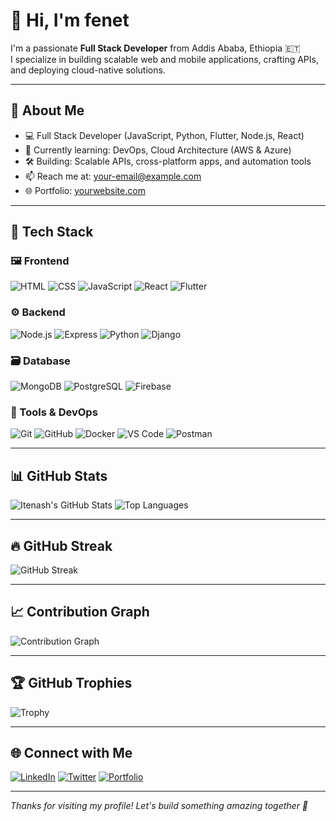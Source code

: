 # 👋 Hi, I'm fenet

I'm a passionate **Full Stack Developer** from Addis Ababa, Ethiopia 🇪🇹  
I specialize in building scalable web and mobile applications, crafting APIs, and deploying cloud-native solutions.

---

## 🚀 About Me

- 💻 Full Stack Developer (JavaScript, Python, Flutter, Node.js, React)
- 🌱 Currently learning: DevOps, Cloud Architecture (AWS & Azure)
- 🛠️ Building: Scalable APIs, cross-platform apps, and automation tools
- 📫 Reach me at: [your-email@example.com](mailto:your-email@example.com)
- 🌐 Portfolio: [yourwebsite.com](https://yourwebsite.com)

---

## 🧰 Tech Stack

### 🖼️ Frontend
![HTML](https://img.shields.io/badge/-HTML5-E34F26?style=flat&logo=html5&logoColor=white)
![CSS](https://img.shields.io/badge/-CSS3-1572B6?style=flat&logo=css3&logoColor=white)
![JavaScript](https://img.shields.io/badge/-JavaScript-F7DF1E?style=flat&logo=javascript&logoColor=black)
![React](https://img.shields.io/badge/-React-61DAFB?style=flat&logo=react&logoColor=black)
![Flutter](https://img.shields.io/badge/-Flutter-02569B?style=flat&logo=flutter&logoColor=white)

### ⚙️ Backend
![Node.js](https://img.shields.io/badge/-Node.js-339933?style=flat&logo=node.js&logoColor=white)
![Express](https://img.shields.io/badge/-Express-000000?style=flat&logo=express&logoColor=white)
![Python](https://img.shields.io/badge/-Python-3776AB?style=flat&logo=python&logoColor=white)
![Django](https://img.shields.io/badge/-Django-092E20?style=flat&logo=django&logoColor=white)

### 🗃️ Database
![MongoDB](https://img.shields.io/badge/-MongoDB-47A248?style=flat&logo=mongodb&logoColor=white)
![PostgreSQL](https://img.shields.io/badge/-PostgreSQL-336791?style=flat&logo=postgresql&logoColor=white)
![Firebase](https://img.shields.io/badge/-Firebase-FFCA28?style=flat&logo=firebase&logoColor=black)

### 🧰 Tools & DevOps
![Git](https://img.shields.io/badge/-Git-F05032?style=flat&logo=git&logoColor=white)
![GitHub](https://img.shields.io/badge/-GitHub-181717?style=flat&logo=github&logoColor=white)
![Docker](https://img.shields.io/badge/-Docker-2496ED?style=flat&logo=docker&logoColor=white)
![VS Code](https://img.shields.io/badge/-VS%20Code-007ACC?style=flat&logo=visual-studio-code&logoColor=white)
![Postman](https://img.shields.io/badge/-Postman-FF6C37?style=flat&logo=postman&logoColor=white)

---

## 📊 GitHub Stats

![Itenash's GitHub Stats](https://github-readme-stats.vercel.app/api?username=itenash&show_icons=true&theme=tokyonight)
![Top Languages](https://github-readme-stats.vercel.app/api/top-langs/?username=itenash&layout=compact&theme=tokyonight)

---

## 🔥 GitHub Streak

![GitHub Streak](https://streak-stats.demolab.com/?user=itenash&theme=tokyonight)

---

## 📈 Contribution Graph

![Contribution Graph](https://github-contribution-graph.vercel.app/api?username=itenash&theme=tokyonight)

---

## 🏆 GitHub Trophies

![Trophy](https://github-profile-trophy.vercel.app/?username=itenash&theme=tokyonight&row=1&column=6)

---

## 🌐 Connect with Me

[![LinkedIn](https://img.shields.io/badge/-LinkedIn-0077B5?style=flat&logo=linkedin&logoColor=white)](https://linkedin.com/in/yourprofile)
[![Twitter](https://img.shields.io/badge/-Twitter-1DA1F2?style=flat&logo=twitter&logoColor=white)](https://twitter.com/yourhandle)
[![Portfolio](https://img.shields.io/badge/-Portfolio-000000?style=flat&logo=github&logoColor=white)](https://yourwebsite.com)

---

_Thanks for visiting my profile! Let's build something amazing together 🚀_
